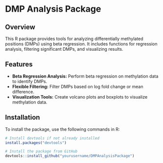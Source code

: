 # DMP Analysis Package

## Overview

This R package provides tools for analyzing differentially methylated positions (DMPs) using beta regression. It includes functions for regression analysis, filtering significant DMPs, and visualizing results.

## Features

- **Beta Regression Analysis:** Perform beta regression on methylation data to identify DMPs.
- **Flexible Filtering:** Filter DMPs based on log fold change or mean difference.
- **Visualization Tools:** Create volcano plots and boxplots to visualize methylation data.

## Installation

To install the package, use the following commands in R:

```r
# Install devtools if not already installed
install.packages("devtools")

# Install the package from GitHub
devtools::install_github("yourusername/DMPAnalysisPackage")
